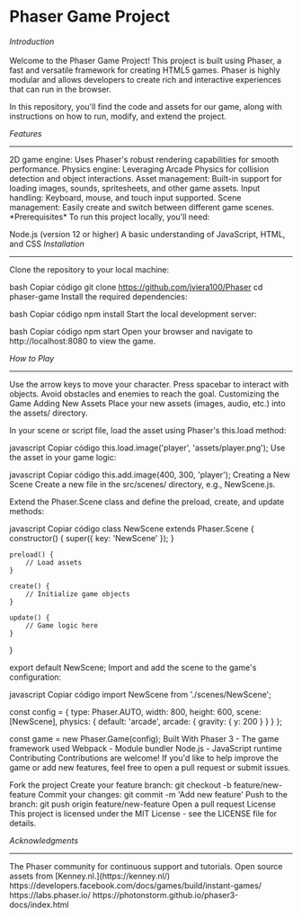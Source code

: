 # Phaser Game Project
*Introduction*
<br><br>
Welcome to the Phaser Game Project! This project is built using Phaser, a fast and versatile framework for creating HTML5 games. Phaser is highly modular and allows developers to create rich and interactive experiences that can run in the browser.

In this repository, you'll find the code and assets for our game, along with instructions on how to run, modify, and extend the project.

*Features*
<hr>
2D game engine: Uses Phaser's robust rendering capabilities for smooth performance.
Physics engine: Leveraging Arcade Physics for collision detection and object interactions.
Asset management: Built-in support for loading images, sounds, spritesheets, and other game assets.
Input handling: Keyboard, mouse, and touch input supported.
Scene management: Easily create and switch between different game scenes.
*Prerequisites*
To run this project locally, you'll need:

Node.js (version 12 or higher)
A basic understanding of JavaScript, HTML, and CSS
*Installation*
<hr>
Clone the repository to your local machine:

bash
Copiar código
git clone https://github.com/jviera100/Phaser
cd phaser-game
Install the required dependencies:

bash
Copiar código
npm install
Start the local development server:

bash
Copiar código
npm start
Open your browser and navigate to http://localhost:8080 to view the game.


*How to Play*
<hr>
Use the arrow keys to move your character.
Press spacebar to interact with objects.
Avoid obstacles and enemies to reach the goal.
Customizing the Game
Adding New Assets
Place your new assets (images, audio, etc.) into the assets/ directory.

In your scene or script file, load the asset using Phaser's this.load method:

javascript
Copiar código
this.load.image('player', 'assets/player.png');
Use the asset in your game logic:

javascript
Copiar código
this.add.image(400, 300, 'player');
Creating a New Scene
Create a new file in the src/scenes/ directory, e.g., NewScene.js.

Extend the Phaser.Scene class and define the preload, create, and update methods:

javascript
Copiar código
class NewScene extends Phaser.Scene {
    constructor() {
        super({ key: 'NewScene' });
    }

    preload() {
        // Load assets
    }

    create() {
        // Initialize game objects
    }

    update() {
        // Game logic here
    }
}

export default NewScene;
Import and add the scene to the game's configuration:

javascript
Copiar código
import NewScene from './scenes/NewScene';

const config = {
    type: Phaser.AUTO,
    width: 800,
    height: 600,
    scene: [NewScene],
    physics: {
        default: 'arcade',
        arcade: {
            gravity: { y: 200 }
        }
    }
};

const game = new Phaser.Game(config);
Built With
Phaser 3 - The game framework used
Webpack - Module bundler
Node.js - JavaScript runtime
Contributing
Contributions are welcome! If you'd like to help improve the game or add new features, feel free to open a pull request or submit issues.

Fork the project
Create your feature branch: git checkout -b feature/new-feature
Commit your changes: git commit -m 'Add new feature'
Push to the branch: git push origin feature/new-feature
Open a pull request
License
This project is licensed under the MIT License - see the LICENSE file for details.

*Acknowledgments*
<hr>
The Phaser community for continuous support and tutorials.
Open source assets from [Kenney.nl.](https://kenney.nl/)
https://developers.facebook.com/docs/games/build/instant-games/
https://labs.phaser.io/
https://photonstorm.github.io/phaser3-docs/index.html

